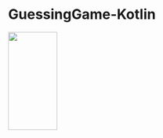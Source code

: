 # GuessingGame-Kotlin


<img src="https://user-images.githubusercontent.com/80210946/202585520-407dbe86-0021-462a-a7c2-9f561222b851.jpg" width="100" height="200">
